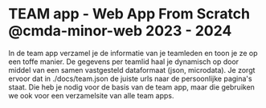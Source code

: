 # TEAM app - Web App From Scratch @cmda-minor-web 2023 - 2024

In de team app verzamel je de informatie van je teamleden en toon je ze op een toffe manier.
De gegevens per teamlid haal je dynamisch op door middel van een samen vastgesteld dataformaat (json, microdata).
Je zorgt ervoor dat in ./docs/team.json de juiste urls naar de persoonlijke pagina's staat. Die heb je nodig voor de basis van de team app, maar die gebruiken we ook voor een verzamelsite van alle team apps.